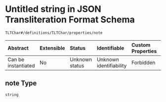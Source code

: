 # Untitled string in JSON Transliteration Format Schema

```txt
TLTChar#/definitions/TLTChar/properties/note
```



| Abstract            | Extensible | Status         | Identifiable            | Custom Properties | Additional Properties | Access Restrictions | Defined In                                                            |
| :------------------ | :--------- | :------------- | :---------------------- | :---------------- | :-------------------- | :------------------ | :-------------------------------------------------------------------- |
| Can be instantiated | No         | Unknown status | Unknown identifiability | Forbidden         | Allowed               | none                | [JTF.schema.json\*](../../out/JTF.schema.json "open original schema") |

## note Type

`string`
